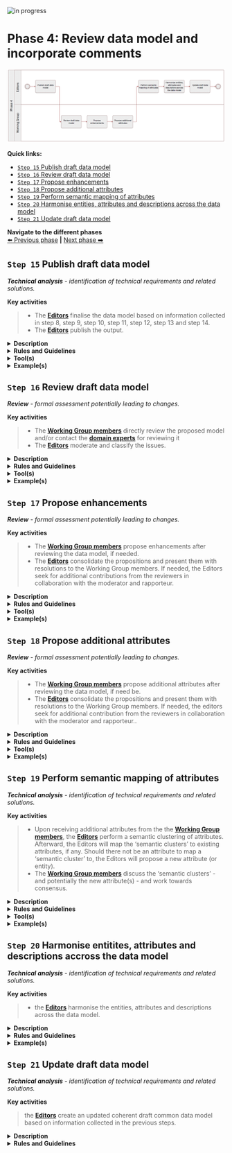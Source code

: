 ![in progress](https://img.shields.io/badge/status-in%20progress-yellow)

# Phase 4: Review data model and incorporate comments
![Process_Phase 4](img/methodology_phase4.PNG)

**Quick links:**

- [`Step 15` Publish draft data model](../phase4.md#step-15-publish-draft-data-model)
- [`Step 16` Review draft data model](../phase4.md#step-16-review-draft-data-model)
- [`Step 17` Propose enhancements](../phase4.md#step-17-propose-enhancements)
- [`Step 18` Propose additional attributes](../phase4.md#step-18-propose-additional-attributes)
- [`Step 19` Perform semantic mapping of attributes](../phase4.md#step-19-performh-semantic-mapping-of-attributes)
- [`Step 20` Harmonise entities, attributes and descriptions across the data model](../phase4.md#step-20-Harmonise-entities,-attributes-and-descriptions-across-the-data-model)
- [`Step 21` Update draft data model](../phase4.md#step-21-Update-draft-data-model)


**Navigate to the different phases**\
[:arrow_left: Previous phase](phase3.md) **|**
[Next phase :arrow_right:](phase5.md)

## `Step 15` Publish draft data model
<i><b>Technical analysis</b> - identification of technical requirements and related solutions.</i>

**Key activities**
> * The [<b>Editors</b>](../stakeholders#editors) finalise the data model based on information collected in step 8, step 9, step 10, step 11, step 12, step 13 and step 14.
> * The [<b>Editors</b>](../stakeholders#editors) publish the output.

<details>
  <summary><b>Description</b></summary>
  
The draft data model expressed as an UML diagram with textual description (i.e. tables) of the entities, attributes, relationships, definitions, cardinalities, controlled vocabularies and usage notes is finalised. The Editors construct the final draft version of the data model based on the changes that have been agreed upon and derived from the previous seven steps. Additionally, the model is prepared for review.

Finally, it is important for Working Group members and the Editors to agree on an Open Licence to be used. Reusing content based on intrinsic licences may oblige editors to use a specific licence. Also, acknowledgement sections should be added specifying that data models developed heavily rely on the contributions of Working Group members, subsequently Member States. 
</details>

<details>
  <summary><b>Rules and Guidelines</b></summary>

* Publication as a Working Draft does not imply endorsement by the Working Group members or its representatives. This is a draft model and may be updated, replaced or made obsolete by another model at any time. It is inappropriate to cite this model as other than work in progress. Comments on the model are invited. Further details on Step 17.
* Choose an open license, e.g. CC0, [EUPL](https://joinup.ec.europa.eu/sites/default/files/custom-page/attachment/eupl_v1.2_en.pdf).
 - Publish the data model, its elements and related documentation via persistent (and ideally, dereferenceable) URIs.
 - Provide machine access to the data model.
 
</details>
<details>
  <summary><b>Tool(s)</b></summary>

  The collaborative tool, e.g. GitHub.
</details>

<details>
  <summary><b>Example(s)</b></summary>

Based on the steps described before, diagrams and [tables](https://github.com/SEMICeu/SDG-sandbox/commit/4d6f4f2140fccf97d328d4602d197bec50da3a9c), in their first version, were published. 
</details>

## `Step 16` Review draft data model
<i><b>Review</b> - formal assessment potentially leading to changes.</i>

**Key activities**
> * The [<b>Working Group members</b>](../stakeholders#working-group) directly review the proposed model and/or contact the [<b>domain experts</b>](../stakeholders#domain-experts) for reviewing it
> * The [<b>Editors</b>](../stakeholders#editors) moderate and classify the issues.

<details>
  <summary><b>Description</b></summary>
  
The Working Group members and the Editors agree on a tool to collaborate and capture the feedback. Using this tool, reviewers can create issues and the Editors follow up on them thanks to an issue tracker. 

Then, the Editors publish the draft using the collaborative tool. The published draft of the data model is reviewed by the Working Group members and domain experts when relevant. 

The Editors respond within an agreed timeframe to each issue made by the Working Group members, informing the reviewers that they have noticed and will process the issue. The Editors consolidate solutions to the issue and seek for additional contribution from the reviewers. This is done in collaboration with the moderator and rapporteur.

The issues can be in many different forms. For instance, an issue can deal with a modification to an existing entity or attribute, the addition or removal of an entity and/or attribute, etc. For further details about these types of issues, please check:

- [`Step 17` Propose enhancements](../phase4.md#step-17-propose-enhancements)
- [`Step 18` Propose additional attributes](../phase4.md#step-18-propose-additional-attributes)

Issues are categorised according to their type; (i) editorial (ii) minor or (iii) major. 

* <b>Editorial issue</b>: issue stemming from errors in the data model, which are not affecting the semantic agreement in any way. These issues might be addressed directly and do not lead to another review cycle.
* <b>Minor issue</b>: issue leading to direct changes in the deliverables. These issues might be addressed directly and do not lead to another review cycle.
* <b>Major issue</b>: issue qualified as show stopper and/or transversal issue. Either stakeholders decide the issue to be addressed directly, without leading to another review cycle, or once the issue addressed, the data model needs to undergo another review round. 

The moderator makes sure that the agreement process is transparent and acknowledged by all reviewers. 
</details>

<details>

  <summary><b>Rules and Guidelines</b></summary>

* Use case descriptions should be provided along with the data model.
* Model components should be translated.
* Editors organise issues as in a forum, by discussions, subjects and hierarchise the threads.
* Reviewers are encouraged to directly create issues on the collaborative tool.
* Reviewers are encouraged to propose a solution in case they raise an issue.
* Reviewers are encouraged to use labelling and tagging for increasing searchability and responsiveness of contributors.
* Reviewers should consider how to present and discuss issues (e.g. technical versus business aspects).
* Reviewers are encouraged to provide context to their issues (e.g. data model used).
* Reviewers are encouraged to structure their issues and especially their denomination to increase comprehension. For instance:

```diff
Name of the data model or sub-part (e.g. relevant entity) and a short statement of the issue

+ VehicleRegistrationCertificate evidence should contain registration status
```
* Additional commenting guidelines are described in the [Wiki](https://ec.europa.eu/cefdigital/wiki/x/NQHGDw). These guidelines are specific for the SDG OOP but generic across the Work Packages (and therefore not limited to this methodology).
</details>

<details>
  <summary><b>Tool(s)</b></summary>

  The collaborative tool, e.g. Confluence, GitHub.
</details>

<details>
  <summary><b>Example(s)</b></summary>
The following example describes the review of a draft data model followed by the creation of an issue and its processing by the Editors and the Working Group members. The process is the following:

1. The [<b>Editors</b>](../stakeholders#editors) publish on GitHub the diagram and tables describing [the Vehicle registration certificate](https://github.com/SEMICeu/SDG-sandbox/tree/master/evidences/vehicle_registration_certificate/data_model).
2. While reviewing the model, the [<b>domain experts</b>](../stakeholders#domain-experts) will try to answer the following questions: 
  * Can you process the evidence in your country if only the mandatory attributes are provided? If not, what other optional or missing attributes do you need?
  * Are the elements and their relationships correctly used and labelled?
  * Do you agree with the definition of the elements?
  * Are all elements necessary for this evidence described in the model?
  * Are there conflicts between the elements of the model and the elements used in your country?
  * Is the element mandatory or optional in your country (cardinality)?
  * Do you have specific codes or expected types (e.g. format of date, address etc.) for attributes?
3. The reviewers document their issues on GitHub. [For instance, concerning the Vehicle registration certificate, the following issue was created #45](https://github.com/SEMICeu/SDG-sandbox/tree/master/evidences/vehicle_registration_certificate/data_model).
```
  You may notice that the issue describes in practice several comments related to the vehicle registration certificate as well as an image of the data model used within the country. 
  ```
 
To simplify the contribution of other reviewers to this issue, the [<b>Editors</b>](../stakeholders#editors) will analyse the proposition, categorise it with labels, verify whether the issue should be restructured and describe the pros and cons of the issue documented.
 ```
  In our example, each bullet point from the general comment should represent a separate issue. 
  However, the editors should avoid as much as possible to complexify the structure of GitHub issues by creating complex hierarchies between the issues.
  For instance, the visual data model proposed by the issue owner does not need to be separated from the initial issue #45 since it represents a direct source of information which may be relevant for more than one issue. 
```
4. The [<b>Editors</b>](../stakeholders#editors) or the [<b>Moderators</b>](../stakeholders#moderatos) answer, usually within one working week, to the initial issue created by acknowledging the issue or directly giving an initial answer.
5. The [<b>Editors</b>](../stakeholders#editors) propose resolutions or ask more details concerning the issue(s) raised to trigger discussion and comments from other Working Group members.
6. The discussion continues as reviewers comment on the issue.
7. When no agreement has been reached, the [<b>Editors</b>](../stakeholders#editors) prepare the discussions and alternatives to be tackled during a webinar to be organised following the review period.

</details>

## `Step 17` Propose enhancements
<i><b>Review</b> - formal assessment potentially leading to changes.</i>

**Key activities**
> * The [<b>Working Group members</b>](../stakeholders#working-group) propose enhancements after reviewing the data model, if needed.  
> * The [<b>Editors</b>](../stakeholders#editors) consolidate the propositions and present them with resolutions to the Working Group members. If needed, the Editors seek for additional contributions from the reviewers in collaboration with the moderator and rapporteur.

<details>
  <summary><b>Description</b></summary>
  
Working Group members create semantic issues which deal with enhancements to the draft data model published. Enhancements can take the form of requests regarding the proposed draft data model. It can be changes to the definitions, relationships, data types, cardinalities, etc. 

In this context, it must be understood that enhancement also means restrictions, as one of the key principles of developing data models is data minimisation. 

As outlined in Step 16. Review draft data model, the Editors invite opinions and feedback to the issues and moderate the ensuing discussion.

After consideration of the proposition, the Editors assess the type of issue, whether it is minor or major, and record the resolution. After that, a response is sent to the reviewers. To a semantic issue, the response usually includes a summary of the context of the proposition, the resolution agreed by the Working Group members and the justification for the resolution, particularly in case the proposition is rejected.

</details>

<details>
  <summary><b>Rules and Guidelines</b></summary>

The Working Group members must resolve each proposition in one of three ways:
> * Accepted: This usually means that changes will be made that will be reflected in the next draft data model.
> * Rejected: No changes will be made to the draft data model.
> * Partially accepted: Part of the change is accepted, but other parts are rejected.
As indicated in the previous step, resolution will either lead to phase 5 or phase 4. 
</details>

<details>
  <summary><b>Tool(s)</b></summary>

There are no specific tools for this step. The GitHub issue feature can be used (or pull request feature for the more advanced users) to propose enhancements.
</details>

<details>

  <summary><b>Example(s)</b></summary>

As described in [issue#125](https://github.com/SEMICeu/SDG-sandbox/issues/125), a proposition was made to enhance an attribute as it was too narrowed down and did not encompass all the possibility for that attribute.

</details>

## `Step 18` Propose additional attributes
<i><b>Review</b> - formal assessment potentially leading to changes.</i>

**Key activities**
> * The [<b>Working Group members</b>](../stakeholders#working-group) propose additional attributes after reviewing the data model, if need be. 
> * The [<b>Editors</b>](../stakeholders#editors) consolidate the propositions and present them with resolutions to the Working Group members. If needed, the editors seek for additional contribution from the reviewers in collaboration with the moderator and rapporteur.. 

<details>
  <summary><b>Description</b></summary>
  
Working Group members create semantic issues which deal with attributes (and entities) that could or should be included in the draft data model published. It might be that in certain cases Working Group members request the deletion of an attribute, a controlled vocabulary, and/or entity. 

As outlined in Step 16. Review draft data model, the Editors invite opinions and feedback to the issue and moderate the ensuing discussion.

After consideration of the proposition, the Editors assess the type of issue, whether it is minor or major, and record the resolution. After that, a response is sent to the reviewers. The response usually includes the resolution agreed by the Working Group members and the justification for the resolution, particularly in case the proposed attribute(s) is (are) rejected
</details>

<details>
  <summary><b>Rules and Guidelines</b></summary>
  
  The Working Group members must resolve each proposition in one of three ways:

* Accepted: This usually means that changes will be made that will be reflected in the next draft data model.
* Rejected: No changes will be made to the draft data model.
* Partially accepted: Part of the change is accepted, but other parts are rejected.

By default, attributes and entities added to the data model are optional. 
</details>

<details>
  <summary><b>Tool(s)</b></summary>

There are no specific tools for this step. Similar to the previous step, we propose to use the GitHub issue feature (or pull request feature for the more advanced users) to propose additional attributes/entities.
</details>

<details>
  <summary><b>Example(s)</b></summary>

For instance, [issue #26](https://github.com/SEMICeu/SDG-sandbox/issues/26) suggested adding the CO2 emission per KM as well as the environmental class attributes to the vehicle class.
In [issue#73](https://github.com/SEMICeu/SDG-sandbox/issues/73) additional dates were added to the model. 

</details>

## `Step 19` Perform semantic mapping of attributes
<i><b>Technical analysis</b> - identification of technical requirements and related solutions.</i>

**Key activities**

> * Upon receiving additional attributes from the the [<b>Working Group members</b>](../stakeholders#working-group), the [<b>Editors</b>](../stakeholders#editors) perform a semantic clustering of attributes. Afterward, the Editors will map the ‘semantic clusters’ to existing attributes, if any. Should there not be an attribute to map a ‘semantic cluster’ to, the Editors will propose a new attribute (or entity). 
> * The [<b>Working Group members</b>](../stakeholders#working-group) discuss the ‘semantic clusters’ - and potentially the new attribute(s) - and work towards consensus.

<details>
  <summary><b>Description</b></summary>

Wherever attributes do not convey exactly the same information, ‘semantic clusters’ of similar attributes should be constructed to find a common, higher-level, and more general attribute to which the more specific attributes can be mapped.

</details>

<details>
  <summary><b>Rules and Guidelines</b></summary>
 
The relationships among different attributes (or entities) can be given a value according to the [SKOS (Simple Knowledge Organization System) Mapping system](https://www.w3.org/TR/skos-reference/#mapping).
The different values of which are
* exact match
* close match
* related match
* broader match
* narrower match
* (no match, i.e. absence of match)
 </details>

<details>
  <summary><b>Tool(s)</b></summary>
This step can be performed using a spreadsheet tool, such as Microsoft Excel, in which related attributes are juxtapositioned in two columns and given a semantic mapping value in a third column..
</details>

<details>
  <summary><b>Example(s)</b></summary>

* speed hasCloseMatch velocity 
* For instance, [#issue 143](https://github.com/SEMICeu/SDG-sandbox/issues/143) reported that in the [sex/gender code list from the Publication Office](https://op.europa.eu/en/web/eu-vocabularies/at-concept-scheme/-/resource/authority/human-sex/?target=Browse&uri=http://publications.europa.eu/resource/authority/human-sex), the property “not applicable” related to the legal recognition of non-binary gender. 

</details>
 

## `Step 20` Harmonise entitites, attributes and descriptions accross the data model
<i><b>Technical analysis</b> - identification of technical requirements and related solutions.</i>

**Key activities**

> * the [<b>Editors</b>](../stakeholders#editors) harmonise the entities, attributes and descriptions across the data model. 

<details>
  <summary><b>Description</b></summary>

The Editors consider all the entities, attributes and descriptions across the (all SDG) data model and check their consistency. The Editors may propose changes to the attributes, for example to harmonise the names and definitions across entities or solve inconsistencies.

</details>

<details>
  <summary><b>Rules and Guidelines</b></summary>
 
In order to guarantee semantic interoperability amongst different common data models – that might be developed at the same time –, the same modelling patterns, especially for concepts independent from a specific domain, can be applied across data models (e.g. location, person, organisation) unless specific characteristics for them are required.

 </details>

<details>
  <summary><b>Example(s)</b></summary>

Following a discussion on the SDG sandbox, the editors proposed to align the Location entity for all tertiary education related evidences (see [issue #133](https://github.com/SEMICeu/SDG-sandbox/issues/133#issuecomment-709353259)).
 
</details>


## `Step 21` Update draft data model
<i><b>Technical analysis</b> - identification of technical requirements and related solutions.</i>

**Key activities**

> the [<b>Editors</b>](../stakeholders#editors) create an updated coherent draft common data model based on information collected in the previous steps.

<details>
  
  <summary><b>Description</b></summary>

The draft data model expressed as an UML diagram with textual description (i.e. tables) of the entities, attributes, relationships, definitions, cardinalities and controlled vocabularies, i.e. codelists, is finalised. The Editors construct the new and final version of the data model based on the changes that have been agreed upon and derived from the previous four steps.

</details>

<details>
  <summary><b>Rules and Guidelines</b></summary>
 
Every element, e.g. attributes, needs to have a persistent identifier alongside labels that could be in different languages.
Publication as a last call Working Draft does not imply endorsement by the Working Group members or its representatives. This is a draft model and may be updated, replaced or made obsolete by another model at any time. Endorsement of the model will be sought in the `step 22`.

 </details>
